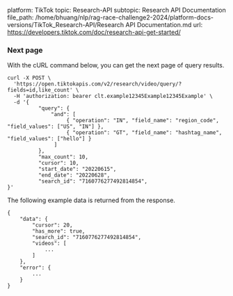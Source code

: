 platform: TikTok
topic: Research-API
subtopic: Research API Documentation
file_path: /home/bhuang/nlp/rag-race-challenge2-2024/platform-docs-versions/TikTok_Research-API/Research API Documentation.md
url: https://developers.tiktok.com/doc/research-api-get-started/


### Next page

With the cURL command below, you can get the next page of query results.

    curl -X POST \
      'https://open.tiktokapis.com/v2/research/video/query/?fields=id,like_count' \
      -H 'authorization: bearer clt.example12345Example12345Example' \
      -d '{ 
              "query": {
                  "and": [
                       { "operation": "IN", "field_name": "region_code", "field_values": ["US", "IN"] },
                       { "operation": "GT", "field_name": "hashtag_name", "field_values": ["hello"] }
                   ]
              }, 
              "max_count": 10,
              "cursor": 10,
              "start_date": "20220615",
              "end_date": "20220628",
              "search_id": "7160776277492814854",
    }'
    

The following example data is returned from the response.

    {
        "data": {
            "cursor": 20,
            "has_more": true,
            "search_id": "7160776277492814854",
            "videos": [
                ...
            ]
        },
        "error": {
            ...
        } 
    }